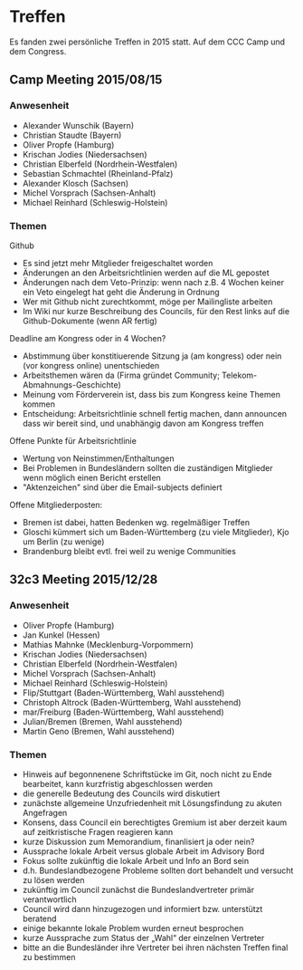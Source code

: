 # Treffen

Es fanden zwei persönliche Treffen in 2015 statt. Auf dem CCC Camp und dem Congress.

## Camp Meeting 2015/08/15

### Anwesenheit
* Alexander Wunschik (Bayern)
* Christian Staudte (Bayern)
* Oliver Propfe (Hamburg)
* Krischan Jodies (Niedersachsen)
* Christian Elberfeld (Nordrhein-Westfalen)
* Sebastian Schmachtel (Rheinland-Pfalz)
* Alexander Klosch (Sachsen)
* Michel Vorsprach (Sachsen-Anhalt)
* Michael Reinhard (Schleswig-Holstein)

### Themen

Github
* Es sind jetzt mehr Mitglieder freigeschaltet worden
* Änderungen an den Arbeitsrichtlinien werden auf die ML gepostet
* Änderungen nach dem Veto-Prinzip: wenn nach z.B. 4 Wochen keiner ein Veto eingelegt hat geht die Änderung in Ordnung
* Wer mit Github nicht zurechtkommt, möge per Mailingliste arbeiten
* Im Wiki nur kurze Beschreibung des Councils, für den Rest links auf die Github-Dokumente (wenn AR fertig)

Deadline am Kongress oder in 4 Wochen?
* Abstimmung über konstitiuerende Sitzung ja (am kongress) oder nein (vor kongress online) unentschieden
* Arbeitsthemen wären da (Firma gründet Community; Telekom-Abmahnungs-Geschichte)
* Meinung vom Förderverein ist, dass bis zum Kongress keine Themen kommen
* Entscheidung: Arbeitsrichtlinie schnell fertig machen, dann announcen dass wir bereit sind, und unabhängig davon am Kongress treffen

Offene Punkte für Arbeitsrichtlinie
* Wertung von Neinstimmen/Enthaltungen
* Bei Problemen in Bundesländern sollten die zuständigen Mitglieder wenn möglich einen Bericht erstellen
* "Aktenzeichen" sind über die Email-subjects definiert

Offene Mitgliederposten:
* Bremen ist dabei, hatten Bedenken wg. regelmäßiger Treffen
* Gloschi kümmert sich um Baden-Württemberg (zu viele Mitglieder), Kjo um Berlin (zu wenige)
* Brandenburg bleibt evtl. frei weil zu wenige Communities

## 32c3 Meeting 2015/12/28

### Anwesenheit
* Oliver Propfe (Hamburg)
* Jan Kunkel (Hessen)
* Mathias Mahnke (Mecklenburg-Vorpommern)
* Krischan Jodies (Niedersachsen)
* Christian Elberfeld (Nordrhein-Westfalen)
* Michel Vorsprach (Sachsen-Anhalt)
* Michael Reinhard (Schleswig-Holstein)
* Flip/Stuttgart (Baden-Württemberg, Wahl ausstehend)
* Christoph Altrock (Baden-Württemberg, Wahl ausstehend)
* mar/Freiburg (Baden-Württemberg, Wahl ausstehend)
* Julian/Bremen (Bremen, Wahl ausstehend)
* Martin Geno (Bremen, Wahl ausstehend)

### Themen
* Hinweis auf begonnenene Schriftstücke im Git, noch nicht zu Ende bearbeitet, kann kurzfristig abgeschlossen werden
* die generelle Bedeutung des Councils wird diskutiert
* zunächste allgemeine Unzufriedenheit mit Lösungsfindung zu akuten Angefragen
* Konsens, dass Council ein berechtigtes Gremium ist aber derzeit kaum auf zeitkristische Fragen reagieren kann
* kurze Diskussion zum Memorandium, finanlisiert ja oder nein?
* Aussprache lokale Arbeit versus globale Arbeit im Advisory Bord
* Fokus sollte zukünftig die lokale Arbeit und Info an Bord sein
* d.h. Bundeslandbezogene Probleme sollten dort behandelt und versucht zu lösen werden
* zukünftig im Council zunächst die Bundeslandvertreter primär verantwortlich
* Council wird dann hinzugezogen und informiert bzw. unterstützt beratend
* einige bekannte lokale Problem wurden erneut besprochen
* kurze Aussprache zum Status der „Wahl“ der einzelnen Vertreter
* bitte an die Bundesländer ihre Vertreter bei ihren nächsten Treffen final zu bestimmen
